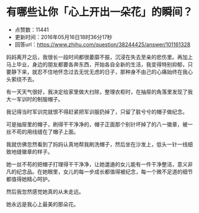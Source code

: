 # 有哪些让你「心上开出一朵花」的瞬间？
- 点赞数：11441
- 更新时间：2016年05月16日18时36分17秒
- 回答url：https://www.zhihu.com/question/38244425/answer/101161328
<body>
 <p data-pid="7dznlfjK">妈妈离开之后，我很长一段时间都很萎靡不振，沉浸在失去至亲的悲伤里。再加上马上毕业，身边的朋友都要各奔东西，开始各自全新的生活，我变得特别抑郁，只要静下来，就忍不住地怀念过去无忧无虑的日子，那种身不由己的心痛始终在我心头萦绕不去。</p>
 <p data-pid="WuRJlNbY">有一天天气很好，我决定给家里做大扫除，整理衣柜时，在抽屉的角落里发现了我大一军训时的制服帽子。</p>
 <p data-pid="zsYLBLml">我记得当时军训完就恨不得赶紧把军训服扔掉了，只留了脏兮兮的帽子做纪念。</p>
 <p data-pid="2qRvePBl">可是抽屉里的帽子，刷得干干净净的，帽子正面那个别针坏掉了的八一徽章，被一丝不苟的用线缝在了帽子上面。</p>
 <p data-pid="CMeQ5oYY">我就仿佛忽然看到了妈妈认真地帮我刷洗帽子，然后坐在沙发上，低头一针一线细致地缝徽章的样子。</p>
 <p data-pid="_uvEVeTw">她一丝不苟的把帽子打理得干干净净，让她邋遢的女儿能有一件干净整洁，意义非凡的纪念品。在她眼里，女儿的每一步成长都值得被纪念，每一个微不足道的细节都值得她精心呵护。</p>
 <p data-pid="-w4xU8Rp">然后我忽然感觉她真的从未走远。</p>
 <p data-pid="wz0uZJMC">她永远是我心上最美的那朵花。</p>
</body>